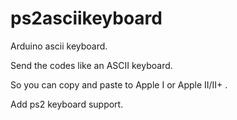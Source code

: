 # ps2asciikeyboard
Arduino ascii keyboard.

Send the codes like an ASCII keyboard.

So you can copy and paste to Apple I or Apple II/II+ .

Add ps2 keyboard support.
